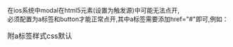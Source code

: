 在ios系统中modal在html5元素(设置为触发源)中可能无法点开,  
必须配置为a标签和button才能正常点开,其中a标签需要添加href="#"即可,例如：  
<a href="#" data-toggle="modal" data-target="#myModal"><a/>  

附a标签样式css默认  

<style type = "text/css">   
a {font-size:16px}   
  a:link {color: #333; text-decoration:none;} //未访问：蓝色、无下划线   
  a:active:{color: #333; } //激活：红色    
  a:visited {color:#333;text-decoration:none;} //已访问：紫色、无下划线    
  a:hover {color: #333; text-decoration:none;} //鼠标移近：红色、下划线   
</style>   
